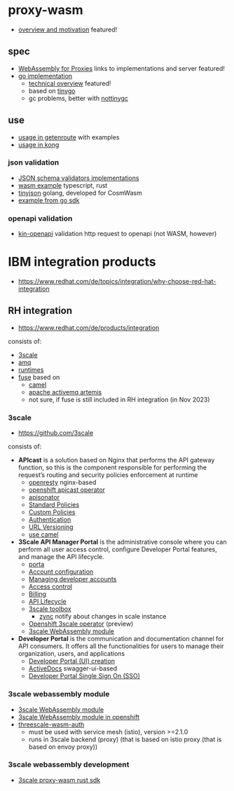 # proxy-wasm

* [overview and motivation](https://github.com/proxy-wasm/spec/blob/master/docs/WebAssembly-in-Envoy.md) featured!

## spec

* [WebAssembly for Proxies](https://github.com/proxy-wasm/spec) links to implementations and server featured!
* [go implementation](https://github.com/tetratelabs/proxy-wasm-go-sdk)
  + [technical overview](https://github.com/tetratelabs/proxy-wasm-go-sdk/blob/main/doc/OVERVIEW.md) featured!
  + based on [tinygo](https://tinygo.org/)
  + gc problems, better with [nottinygc](https://github.com/wasilibs/nottinygc)

## use

* [usage in getenroute](https://www.getenroute.io/blog/developer-program-ingress-wasm-validate-verify-transform) with examples
* [usage in kong](https://docs.konghq.com/gateway/latest/plugin-development/wasm/filter-configuration/)

### json validation

* [JSON schema validators implementations](https://json-schema.org/implementations)
* [wasm example](https://github.com/chiefbiiko/json-schm-wasm) typescript, rust
* [tinyjson](https://github.com/CosmWasm/tinyjson) golang, developed for CosmWasm
* [example from go sdk](https://github.com/tetratelabs/proxy-wasm-go-sdk/tree/main/examples/json_validation)

### openapi validation

* [kin-openapi](https://github.com/getkin/kin-openapi) validation http request to openapi (not WASM, however)

# IBM integration products

* https://www.redhat.com/de/topics/integration/why-choose-red-hat-integration

## RH integration

* https://www.redhat.com/de/products/integration

consists of:

* [3scale](https://www.redhat.com/de/technologies/jboss-middleware/3scale)
* [amq](https://www.redhat.com/de/technologies/jboss-middleware/amq)
* [runtimes](https://www.redhat.com/de/products/runtimes)
* [fuse](https://www.redhat.com/de/technologies/jboss-middleware/fuse) based on
  + [camel](https://camel.apache.org/)
  + [apache activemq artemis](https://activemq.apache.org/components/artemis/)
  + not sure, if fuse is still included in RH integration (in Nov 2023)

### 3scale

* https://github.com/3scale

consists of:

* **APIcast** is a solution based on Nginx that performs the API gateway function, so this is the component responsible for performing the request’s routing and security policies enforcement at runtime
  + [openresty](https://openresty.org/en/) nginx-based
  + [openshift apicast operator](https://github.com/3scale/apicast-operator)
  + [apisonator](https://github.com/3scale/apisonator)
  + [Standard Policies](https://access.redhat.com/documentation/en-us/red_hat_3scale_api_management/2.13/html/administering_the_api_gateway/apicast-policies)
  + [Custom Policies](https://access.redhat.com/documentation/en-us/red_hat_3scale_api_management/2.13/html/administering_the_api_gateway/apicast-policies#creating-3scale-policy-chains-in-json-configuration-files_policy-chains)
  + [Authentication](https://access.redhat.com/documentation/en-us/red_hat_3scale_api_management/2.13/html/administering_the_api_gateway/authentication-patterns)
  + [URL Versioning](https://access.redhat.com/documentation/en-us/red_hat_3scale_api_management/2.13/html/administering_the_api_gateway/versioning-3scale)
  + [use camel](https://github.com/3scale/APIcast/tree/master/gateway/src/apicast/policy/camel)
* **3Scale API Manager Portal** is the administrative console where you can perform all user access control, configure Developer Portal features, and manage the API lifecycle.
  + [porta](https://github.com/3scale/porta)
  + [Account configuration](https://access.redhat.com/documentation/en-us/red_hat_3scale_api_management/2.13/html/admin_portal_guide/account-configuration)
  + [Managing developer accounts](https://access.redhat.com/documentation/en-us/red_hat_3scale_api_management/2.13/html/admin_portal_guide/add-developers)
  + [Access control](https://access.redhat.com/documentation/en-us/red_hat_3scale_api_management/2.13/html/admin_portal_guide/designating-methods-and-adding-metrics-for-capturing-usage-details_methods-and-metrics-for-products-and-backends)
  + [Billing](https://access.redhat.com/documentation/en-us/red_hat_3scale_api_management/2.13/html/admin_portal_guide/configure-billing)
  + [API Lifecycle](https://access.redhat.com/documentation/en-us/red_hat_3scale_api_management/2.13/html/operating_3scale/api-lifecyle-toolbox-3scale)
  + [3scale toolbox](https://access.redhat.com/documentation/en-us/red_hat_3scale_api_management/2.13/html/operating_3scale/the-threescale-toolbox)
    - [zync](https://github.com/3scale/zync) notify about changes in scale instance
  + [Openshift 3scale operator](https://access.redhat.com/documentation/en-us/red_hat_3scale_api_management/2.13/html/operating_3scale/provision-threescale-services-via-operator) (preview)
  + [3scale WebAssembly module](https://access.redhat.com/documentation/en-us/red_hat_3scale_api_management/2.13/html/operating_3scale/threescale-webassembly-module)
* **Developer Portal** is the communication and documentation channel for API consumers. It offers all the functionalities for users to manage their organization, users, and applications
  + [Developer Portal (UI) creation](https://access.redhat.com/documentation/en-us/red_hat_3scale_api_management/2.13/html/creating_the_developer_portal/overview-of-creating-your-developer-portal-for-threescale-managed-apis_creating-dev-portal)
  + [ActiveDocs](https://access.redhat.com/documentation/en-us/red_hat_3scale_api_management/2.13/html/providing_apis_in_the_developer_portal/adding-activedocs-to-threescale_creating-a-new-service-based-on-oas) swagger-ui-based
  + [Developer Portal Single Sign On (SSO)](https://access.redhat.com/documentation/en-us/red_hat_3scale_api_management/2.13/html/creating_the_developer_portal/sso)

### 3scale webassembly module

* [3scale WebAssembly module](https://access.redhat.com/documentation/en-us/red_hat_3scale_api_management/2.13/html/operating_3scale/threescale-webassembly-module)
* [3scale WebAssembly module in openshift](https://docs.openshift.com/container-platform/4.14/service_mesh/v2x/ossm-threescale-webassembly-module.html)
* [threescale-wasm-auth](https://github.com/3scale/threescale-wasm-auth/blob/main/docs/reference.md)
  + must be used with service mesh (istio), version >=2.1.0
  + runs in 3scale backend (proxy) (that is based on istio proxy (that is based on envoy proxy))

### 3scale webassembly development

* [3scale proxy-wasm rust sdk](https://github.com/3scale/proxy-wasm-rust-sdk)
